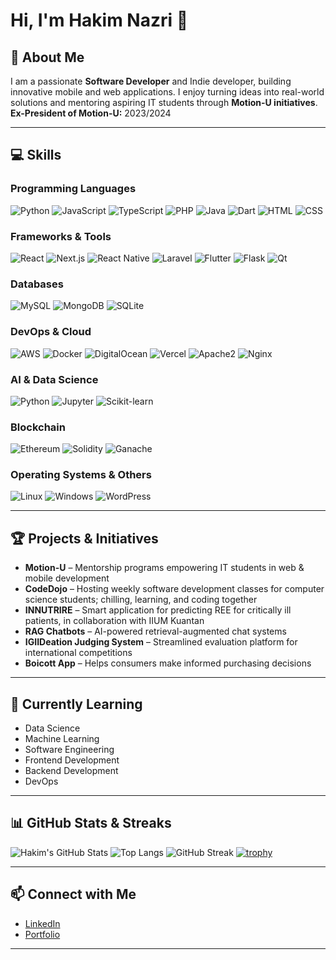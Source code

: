 # Hi, I'm Hakim Nazri 👋

## 🚀 About Me
I am a passionate **Software Developer** and Indie developer, building innovative mobile and web applications. I enjoy turning ideas into real-world solutions and mentoring aspiring IT students through **Motion-U initiatives**.  
**Ex-President of Motion-U:** 2023/2024

---

## 💻 Skills

### Programming Languages
![Python](https://img.shields.io/badge/Python-3776AB?style=for-the-badge&logo=python&logoColor=white)
![JavaScript](https://img.shields.io/badge/JavaScript-F7DF1E?style=for-the-badge&logo=javascript&logoColor=black)
![TypeScript](https://img.shields.io/badge/TypeScript-3178C6?style=for-the-badge&logo=typescript&logoColor=white)
![PHP](https://img.shields.io/badge/PHP-777BB4?style=for-the-badge&logo=php&logoColor=white)
![Java](https://img.shields.io/badge/Java-007396?style=for-the-badge&logo=java&logoColor=white)
![Dart](https://img.shields.io/badge/Dart-0175C2?style=for-the-badge&logo=dart&logoColor=white)
![HTML](https://img.shields.io/badge/HTML-E34F26?style=for-the-badge&logo=html5&logoColor=white)
![CSS](https://img.shields.io/badge/CSS-1572B6?style=for-the-badge&logo=css3&logoColor=white)

### Frameworks & Tools
![React](https://img.shields.io/badge/React-20232A?style=for-the-badge&logo=react&logoColor=61DAFB)
![Next.js](https://img.shields.io/badge/Next.js-000000?style=for-the-badge&logo=nextdotjs&logoColor=white)
![React Native](https://img.shields.io/badge/React_Native-20232A?style=for-the-badge&logo=react&logoColor=61DAFB)
![Laravel](https://img.shields.io/badge/Laravel-FF2D20?style=for-the-badge&logo=laravel&logoColor=white)
![Flutter](https://img.shields.io/badge/Flutter-02569B?style=for-the-badge&logo=flutter&logoColor=white)
![Flask](https://img.shields.io/badge/Flask-000000?style=for-the-badge&logo=flask&logoColor=white)
![Qt](https://img.shields.io/badge/Qt-41CD52?style=for-the-badge&logo=qt&logoColor=white)

### Databases
![MySQL](https://img.shields.io/badge/MySQL-4479A1?style=for-the-badge&logo=mysql&logoColor=white)
![MongoDB](https://img.shields.io/badge/MongoDB-47A248?style=for-the-badge&logo=mongodb&logoColor=white)
![SQLite](https://img.shields.io/badge/SQLite-003B57?style=for-the-badge&logo=sqlite&logoColor=white)

### DevOps & Cloud
![AWS](https://img.shields.io/badge/AWS-232F3E?style=for-the-badge&logo=amazon-aws&logoColor=white)
![Docker](https://img.shields.io/badge/Docker-2496ED?style=for-the-badge&logo=docker&logoColor=white)
![DigitalOcean](https://img.shields.io/badge/DigitalOcean-0080FF?style=for-the-badge&logo=digitalocean&logoColor=white)
![Vercel](https://img.shields.io/badge/Vercel-000000?style=for-the-badge&logo=vercel&logoColor=white)
![Apache2](https://img.shields.io/badge/Apache2-CA1F12?style=for-the-badge&logo=apache&logoColor=white)
![Nginx](https://img.shields.io/badge/Nginx-009639?style=for-the-badge&logo=nginx&logoColor=white)

### AI & Data Science
![Python](https://img.shields.io/badge/Python-3776AB?style=for-the-badge&logo=python&logoColor=white)
![Jupyter](https://img.shields.io/badge/Jupyter-F37626?style=for-the-badge&logo=jupyter&logoColor=white)
![Scikit-learn](https://img.shields.io/badge/scikit--learn-F7931E?style=for-the-badge&logo=scikit-learn&logoColor=white)

### Blockchain
![Ethereum](https://img.shields.io/badge/Ethereum-3C3C3D?style=for-the-badge&logo=ethereum&logoColor=white)
![Solidity](https://img.shields.io/badge/Solidity-363636?style=for-the-badge&logo=solidity&logoColor=white)
![Ganache](https://img.shields.io/badge/Ganache-FF6F00?style=for-the-badge&logo=ganache&logoColor=white)

### Operating Systems & Others
![Linux](https://img.shields.io/badge/Linux-FCC624?style=for-the-badge&logo=linux&logoColor=black)
![Windows](https://img.shields.io/badge/Windows-0078D6?style=for-the-badge&logo=windows&logoColor=white)
![WordPress](https://img.shields.io/badge/WordPress-21759B?style=for-the-badge&logo=wordpress&logoColor=white)

---

## 🏆 Projects & Initiatives
- **Motion-U** – Mentorship programs empowering IT students in web & mobile development
- **CodeDojo** – Hosting weekly software development classes for computer science students; chilling, learning, and coding together  
- **INNUTRIRE** – Smart application for predicting REE for critically ill patients, in collaboration with IIUM Kuantan  
- **RAG Chatbots** – AI-powered retrieval-augmented chat systems  
- **IGIIDeation Judging System** – Streamlined evaluation platform for international competitions  
- **Boicott App** – Helps consumers make informed purchasing decisions  

---

## 🌱 Currently Learning
- Data Science  
- Machine Learning  
- Software Engineering  
- Frontend Development  
- Backend Development  
- DevOps  

---

## 📊 GitHub Stats & Streaks

![Hakim's GitHub Stats](https://github-readme-stats.vercel.app/api?username=hakimnazry24&show_icons=true&theme=radical)
![Top Langs](https://github-readme-stats.vercel.app/api/top-langs/?username=hakimnazry24&layout=compact&theme=radical)
![GitHub Streak](https://github-readme-streak-stats.herokuapp.com/?user=hakimnazry24&theme=radical)
[![trophy](https://github-profile-trophy.vercel.app/?username=hakimnazry24&theme=radical&no-frame=true&margin-w=5)](https://github.com/hakimnazry24)

---

## 📫 Connect with Me
- [LinkedIn](https://www.linkedin.com/in/hakim-nazri)  
- [Portfolio](https://hakimnazry24.github.io)  

---
